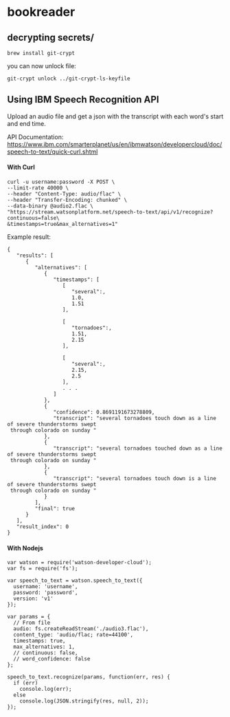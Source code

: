 # bookreader

## decrypting secrets/

```
brew install git-crypt
```

you can now unlock file:

```
git-crypt unlock ../git-crypt-ls-keyfile
```



## Using IBM Speech Recognition API 
Upload an audio file and get a json with the transcript with each word's start and end time.

API Documentation:
https://www.ibm.com/smarterplanet/us/en/ibmwatson/developercloud/doc/speech-to-text/quick-curl.shtml

#### With Curl

```
curl -u username:password -X POST \
--limit-rate 40000 \
--header "Content-Type: audio/flac" \
--header "Transfer-Encoding: chunked" \
--data-binary @audio2.flac \
"https://stream.watsonplatform.net/speech-to-text/api/v1/recognize?continuous=false\
&timestamps=true&max_alternatives=1"
```

Example result:

```
{
   "results": [
      {
         "alternatives": [
            {
               "timestamps": [
                  [
                     "several":,
                     1.0,
                     1.51
                  ],

                  [
                     "tornadoes":,
                     1.51,
                     2.15
                  ],

                  [
                     "several":,
                     2.15,
                     2.5
                  ],
                  . . .
               ]
            },
            {
               "confidence": 0.8691191673278809,
               "transcript": "several tornadoes touch down as a line of severe thunderstorms swept
 through colorado on sunday "
            },
            {
               "transcript": "several tornadoes touched down as a line of severe thunderstorms swept
 through colorado on sunday "
            },
            {
               "transcript": "several tornadoes touch down is a line of severe thunderstorms swept
 through colorado on sunday "
            }
         ],
         "final": true
      }
   ],
   "result_index": 0
}
```

#### With Nodejs

```
var watson = require('watson-developer-cloud');
var fs = require('fs');

var speech_to_text = watson.speech_to_text({
  username: 'username',
  password: 'password',
  version: 'v1'
});

var params = {
  // From file
  audio: fs.createReadStream('./audio3.flac'),
  content_type: 'audio/flac; rate=44100',
  timestamps: true,
  max_alternatives: 1,
  // continuous: false,
  // word_confidence: false
};

speech_to_text.recognize(params, function(err, res) {
  if (err)
    console.log(err);
  else
    console.log(JSON.stringify(res, null, 2));
});
```


